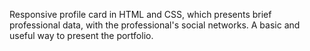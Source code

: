 Responsive profile card in HTML and CSS, which presents brief professional data, with the professional's social networks. 
A basic and useful way to present the portfolio. 